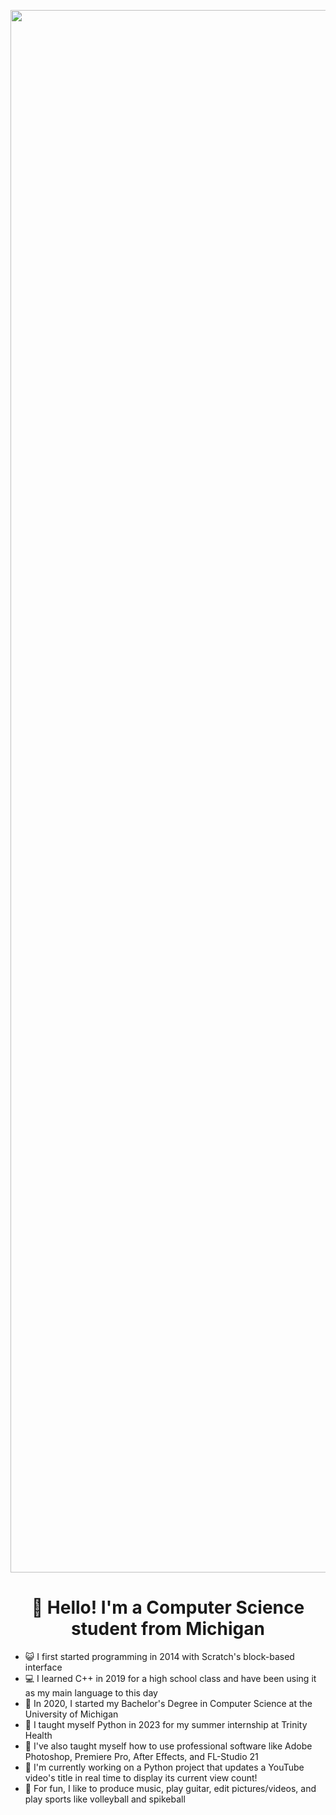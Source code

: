 <p align="center">
  <img src="https://media1.giphy.com/media/v1.Y2lkPTc5MGI3NjExZXh2bzRrZ212ajR0a3ZvZXp6aG4ybDNsZmdyODdxeDV4dTB5ZnlwciZlcD12MV9pbnRlcm5hbF9naWZfYnlfaWQmY3Q9Zw/8WK9SEOaFzLcUrpWxV/giphy.gif" alt="animated" width="2500"/>
</p>
<h1 align="center">👋 Hello! I'm a Computer Science student from Michigan</h1>

- 😺 I first started programming in 2014 with Scratch's block-based interface
- 💻 I learned C++ in 2019 for a high school class and have been using it as my main language to this day
- 📝 In 2020, I started my Bachelor's Degree in Computer Science at the University of Michigan
- 🐍 I taught myself Python in 2023 for my summer internship at Trinity Health
- 🧠 I've also taught myself how to use professional software like Adobe Photoshop, Premiere Pro, After Effects, and FL-Studio 21
- 🎵 I'm currently working on a Python project that updates a YouTube video's title in real time to display its current view count!
- 🏐 For fun, I like to produce music, play guitar, edit pictures/videos, and play sports like volleyball and spikeball
